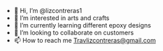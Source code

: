 - 👋 Hi, I’m @lizcontreras1
- 👀 I’m interested in arts and crafts
- 🌱 I’m currently learning different epoxy designs
- 💞️ I’m looking to collaborate on customers
- 📫 How to reach me Travlizcontreras@gmail.com

<!---
lizcontreras1/lizcontreras1 is a ✨ special ✨ repository because its `README.md` (this file) appears on your GitHub profile.
You can click the Preview link to take a look at your changes.
--->
